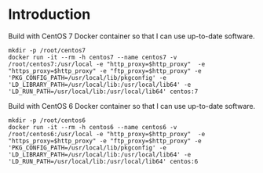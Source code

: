 # Introduction #

Build with CentOS 7 Docker container so that I can use up-to-date software.
 
    mkdir -p /root/centos7
    docker run -it --rm -h centos7 --name centos7 -v /root/centos7:/usr/local -e "http_proxy=$http_proxy"  -e "https_proxy=$http_proxy" -e "ftp_proxy=$http_proxy" -e 'PKG_CONFIG_PATH=/usr/local/lib/pkgconfig' -e 'LD_LIBRARY_PATH=/usr/local/lib:/usr/local/lib64' -e 'LD_RUN_PATH=/usr/local/lib:/usr/local/lib64' centos:7

Build with CentOS 6 Docker container so that I can use up-to-date software.
 
    mkdir -p /root/centos6
    docker run -it --rm -h centos6 --name centos6 -v /root/centos6:/usr/local -e "http_proxy=$http_proxy"  -e "https_proxy=$http_proxy" -e "ftp_proxy=$http_proxy" -e 'PKG_CONFIG_PATH=/usr/local/lib/pkgconfig' -e 'LD_LIBRARY_PATH=/usr/local/lib:/usr/local/lib64' -e 'LD_RUN_PATH=/usr/local/lib:/usr/local/lib64' centos:6